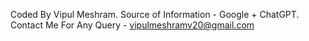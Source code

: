 Coded By Vipul Meshram.
Source of Information - Google + ChatGPT.
Contact Me For Any Query - vipulmeshramv20@gmail.com
